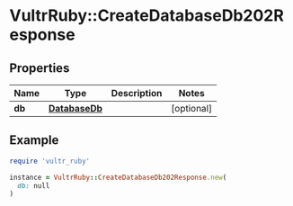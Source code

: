 # VultrRuby::CreateDatabaseDb202Response

## Properties

| Name | Type | Description | Notes |
| ---- | ---- | ----------- | ----- |
| **db** | [**DatabaseDb**](DatabaseDb.md) |  | [optional] |

## Example

```ruby
require 'vultr_ruby'

instance = VultrRuby::CreateDatabaseDb202Response.new(
  db: null
)
```

